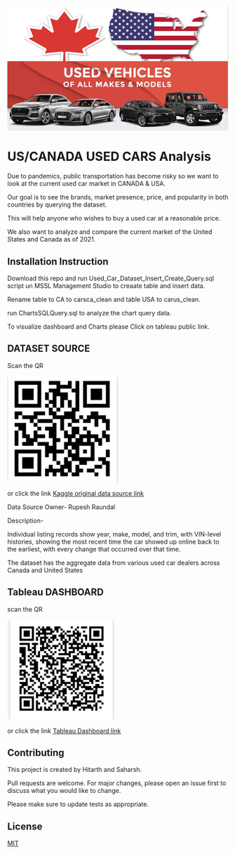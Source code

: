 ![Repo link](https://github.com/disuhitarth/CANADA_US-Used-Cars-Analysis/blob/main/images/Front.PNG)

# US/CANADA USED CARS Analysis

Due to pandemics, public transportation has become risky so we want to look at the current used car market in CANADA & USA. ​

Our goal is to see the brands, market presence, price, and popularity in both countries by querying the dataset.​

This will help anyone who wishes to buy a used car at a reasonable price.​

We also want to analyze and compare the current market of the United States and Canada as of 2021.​

## Installation Instruction

Download this repo and run Used_Car_Dataset_Insert_Create_Query.sql script un MSSL Management Studio to creaate table and insert data.

Rename table to CA to carsca_clean and table USA to carus_clean.

run ChartsSQLQuery.sql to analyze the chart query data.

To visualize dashboard and Charts please Click on tableau public link.


## DATASET​ SOURCE

Scan the QR

![Repo link](https://github.com/disuhitarth/CANADA_US-Used-Cars-Analysis/blob/main/images/kaggle.PNG) 

or click the link
[Kaggle original data source link](https://www.kaggle.com/rupeshraundal/marketcheck-automotive-data-us-canada)
​

Data Source Owner- Rupesh Raundal​

Description- ​

Individual listing records show year, make, model, and trim, with VIN-level histories, showing the most recent time the car showed up online back to the earliest, with every change that occurred over that time.​​

The dataset has the aggregate data from various used car dealers across Canada and United States

## Tableau DASHBOARD​
scan the QR

![Dashboard link](https://github.com/disuhitarth/CANADA_US-Used-Cars-Analysis/blob/main/images/tableau.PNG) 

or click the link 
[Tableau Dashboard link](https://public.tableau.com/views/USEDCARS-CA-USA/Dashboard3?:language=en-US&publish=yes&:display_count=n&:origin=viz_share_link)
​

## Contributing
This project is created by Hitarth and Saharsh.

Pull requests are welcome. For major changes, please open an issue first to discuss what you would like to change.

Please make sure to update tests as appropriate.

## License
[MIT](https://choosealicense.com/licenses/mit/)
